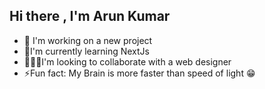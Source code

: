 ## Hi there , I'm Arun Kumar

*   🔭 I'm working on a new project
*   🌱I'm currently learning NextJs
*   🧑‍🤝‍🧑I'm looking to collaborate with a web designer
*   ⚡Fun fact: My Brain is more faster than speed of light 😁


